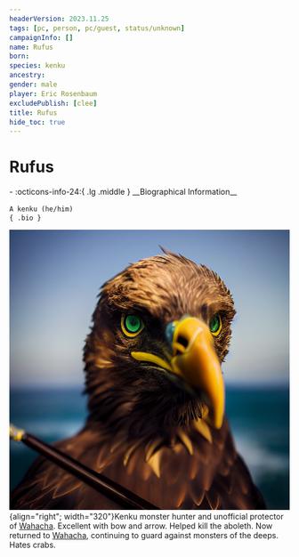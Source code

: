 ```yaml
---
headerVersion: 2023.11.25
tags: [pc, person, pc/guest, status/unknown]
campaignInfo: []
name: Rufus
born:
species: kenku
ancestry:
gender: male
player: Eric Rosenbaum
excludePublish: [clee]
title: Rufus
hide_toc: true
---
```

# Rufus
<div class="grid cards ext-narrow-margin ext-one-column" markdown>
- :octicons-info-24:{ .lg .middle } __Biographical Information__

    A kenku (he/him)  
    { .bio }

</div>


![Rufus](../../../../assets/rufus.png){align="right"; width="320"}Kenku monster hunter and unofficial protector of [Wahacha](<../../../../gazetteer/eastern-green-sea/wahacha.md>). Excellent with bow and arrow. Helped kill the aboleth. Now returned to [Wahacha](<../../../../gazetteer/eastern-green-sea/wahacha.md>), continuing to guard against monsters of the deeps. Hates crabs. 

